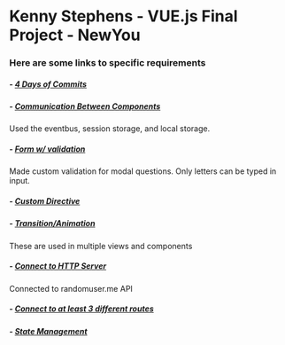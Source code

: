 # Kenny Stephens - VUE.js Final Project - NewYou

### Here are some links to specific requirements

##### - [4 Days of Commits](https://github.com/KennyStephens) 
##### - [Communication Between Components](https://github.com/KennyStephens/vue-final-kenny-stephens/blob/master/src/components/AppNewYouGen.vue) 
Used the eventbus, session storage, and local storage.
##### - [Form w/ validation](https://github.com/KennyStephens/vue-final-kenny-stephens/blob/master/src/components/AppIntroQuestions.vue) 
Made custom validation for modal questions. Only letters can be typed in input.
##### - [Custom Directive](https://github.com/KennyStephens/vue-final-kenny-stephens/blob/master/src/main.js) 
##### - [Transition/Animation](https://github.com/KennyStephens/vue-final-kenny-stephens/blob/master/src/views/Favorites.vue)
These are used in multiple views and components 
##### - [Connect to HTTP Server](https://github.com/KennyStephens/vue-final-kenny-stephens/blob/master/src/components/AppNewYouGen.vue) 
Connected to randomuser.me API
##### - [Connect to at least 3 different routes](https://github.com/KennyStephens/vue-final-kenny-stephens/blob/master/src/router.js) 
##### - [State Management](https://github.com/KennyStephens/vue-final-kenny-stephens/blob/master/src/store.js) 
